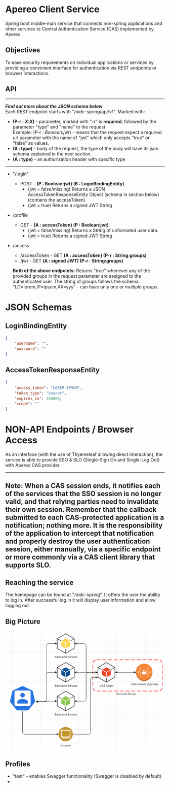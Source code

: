 # Apereo Client Service
Spring boot middle-man service that connects non-spring applications and other services to Central Authentication Service (CAS) implemented by Apereo<br>

## Objectives
To ease security requirements on individual applications or services by providing a convinient interface for authentication via REST endpoints or browser interactions.

## API

---
<b><i>Find out more about the JSON schema below</i></b><br>
Each REST endpoint starts with "/oidc-spring/api/v1". Marked with:
- <b>(P-r : <i>X:X</i>)</b> - parameter, marked with "-r" is <b>required</b>, followed by the parameter "type" and "name" to the request<br>
  Example: (P-r : <i>Boolean:jwt</i>) - means that the request expect a required url parameter with the name of "jwt" which only accepts "true" or "false" as values.
- <b>(B : type)</b> - body of the request, the type of the body will have its json schema explained in the next section.
- <b>(A : type)</b> - an authorization header with specific type
---

- "/login"
    - POST - <b>(P : Boolean:jwt) (B : LoginBindingEntity)</b>
        - (jwt = false/missing) Returns a JSON AccessTokenResponseEntity Object (schema in section below) (contains the accessToken)
        - (jwt = true) Returns a signed JWT String

- /profile
    - GET - <b>(A : accessToken) (P : Boolean:jwt)</b>
        - (jwt = false/missing) Returns a String of unformated user data.
        - (jwt = true) Returns a signed JWT String

- /access
    - /accessToken - GET <b>(A : accessToken) (P-r : String:groups)</b>
    - /jwt - GET <b>(A : signed JWT) (P-r : String:groups)</b>

  <b>Both of the above endpoints:</b> Returns "true" whenever any of the provided groups in the request parameter are assigned to the authenticated user. The string of groups follows the schema: <br>
  "LO=lorem,IP=ipsum,XX=yyy" - can have only one or multiple groups.

# JSON Schemas

## LoginBindingEntity

```json
{
    "username": "",
    "password": ""
}
```

## AccessTokenResponseEntity
```json
{
    "access_token": "LOREM-IPSUM",
    "token_type": "bearer",
    "expires_in": 100000,
    "scope": ""
}
```

# NON-API Endpoints / Browser Access
As an interface (with the use of Thyemeleaf allowing direct interaction), the service is able to provide 
SSO & SLO (Single-Sign On and Single-Log Out) with Apereo CAS provider.

---
<b>Note:</b> When a CAS session ends, it notifies each of the services that the SSO session is no longer valid, 
and that relying parties need to invalidate their own session. Remember that the callback submitted to 
each CAS-protected application is a notification; nothing more. It is the responsibility of the application
to intercept that notification and properly destroy the user authentication session, either manually, via
a specific endpoint or more commonly via a CAS client library that supports SLO.
---

## Reaching the service
The homepage can be found at "/oidc-spring". It offers the user the ability to log in. After successful log in it will display user information and allow logging out.

## Big Picture
![image info](./src/main/resources/external/Apereo-client-bigpicture.PNG)

## Profiles

- "test" - enables Swagger functionality (Swagger is disabled by default)
- 